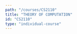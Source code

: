 ```yaml
---
path: "/courses/CS2110"
title: "THEORY OF COMPUTATION"
id: "CS2110"
type: "individual-course"
---
```

